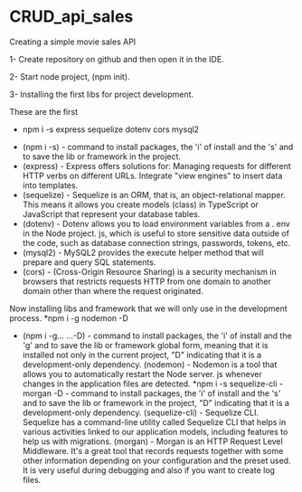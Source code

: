 # CRUD_api_sales
Creating a simple movie sales API


1- Create repository on github and then open it in the IDE.

2- Start node project, (npm init).

3- Installing the first libs for project development.

These are the first
* npm i -s express sequelize dotenv cors mysql2
- (npm i -s) - command to install packages, the 'i' of install and the 's' and to save the lib or framework in the project.
- (express) - Express offers solutions for: Managing requests for different HTTP verbs on different URLs. 
            Integrate "view engines" to insert data into templates.
- (sequelize) - Sequelize is an ORM, that is, an object-relational mapper. This means it allows you 
              create models (class) in TypeScript or JavaScript that represent your database tables.
- (dotenv) - Dotenv allows you to load environment variables from a . env in the Node project. js, which is useful 
             to store sensitive data outside of the code, such as database connection strings, passwords, 
             tokens, etc. 
- (mysql2) - MySQL2 provides the execute helper method that will prepare and query SQL statements.
- (cors) - (Cross-Origin Resource Sharing) is a security mechanism in browsers that restricts requests 
           HTTP from one domain to another domain other than where the request originated.

Now installing libs and framework that we will only use in the development process.
*npm i -g nodemon -D
- (npm i -g... ...-D) - command to install packages, the 'i' of install and the 'g' and to save the lib or framework
                        global form, meaning that it is installed not only in the current project, "D" indicating that it is
                        a development-only dependency.
(nodemon) - Nodemon is a tool that allows you to automatically restart the Node server. js whenever changes 
            in the application files are detected.
*npm i -s sequelize-cli - morgan -D - command to install packages, the 'i' of install and the 's' and to save the lib or 
                         framework in the project, "D" indicating that it is a development-only dependency.
(sequelize-cli) - Sequelize CLI. Sequelize has a command-line utility called Sequelize CLI that helps 
                  in various activities linked to our application models, including features to help us 
                  with migrations.
(morgan) - Morgan is an HTTP Request Level Middleware. It's a great tool that records requests together 
           with some other information depending on your configuration and the preset used. It is very useful during 
           debugging and also if you want to create log files.